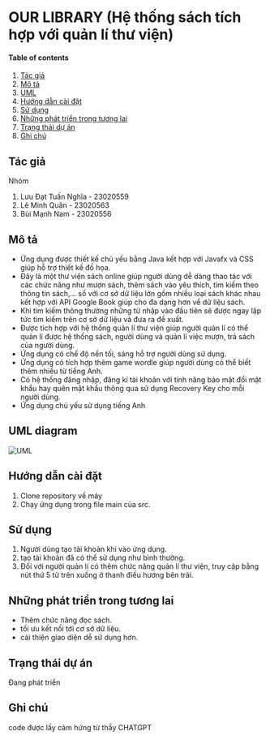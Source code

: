 # OUR LIBRARY (Hệ thống sách tích hợp với quản lí thư viện)
#### Table of contents
1. [Tác giả](#author)
2. [Mô tả](#description)
3. [UML](#uml)
4. [Hướng dẫn cài đặt](#install)
5. [Sử dụng](#usage)
6. [Những phát triển trong tương lai](#improvemnets)
7. [Trạng thái dự án](#status)
8. [Ghi chú](#note)
## Tác giả <a name="author"></a>
Nhóm 
1. Lưu Đạt Tuấn Nghĩa - 23020559
2. Lê Minh Quân - 23020563
3. Bùi Mạnh Nam - 23020556
## Mô tả <a name="description"></a>
- Ứng dụng được thiết kế chủ yếu bằng Java kết hợp với Javafx và CSS giúp hỗ trợ thiết kế đồ họa.
- Đây là một thư viện sách online giúp người dùng dễ dàng thao tác với các chức năng như mượn sách, thêm sách vào yêu thích, tìm kiếm theo thông tin sách,... số với cơ sở dữ liệu lớn gồm nhiều loại sách khác nhau kết hợp với API Google Book giúp cho đa dạng hơn về dữ liệu sách.
- Khi tìm kiếm thông thường những từ nhập vào đầu tiên sẽ được ngay lập tức tìm kiếm trên cơ sở dữ liệu và đưa ra đề xuất.
- Được tích hợp với hệ thống quản lí thư viện giúp người quản lí có thể quản lí được hệ thống sách, người dùng và quản lí việc mượn, trả sách của người dùng.
- Ứng dụng có chế độ nền tối, sáng hỗ trợ người dùng sử dụng.
- Ứng dụng có tích hợp thêm game wordle giúp người dùng có thể biết thêm nhiều từ tiếng Anh.
- Có hệ thống đăng nhập, đăng kí tài khoản với tính năng bảo mật đổi mật khẩu hay quên mật khẩu thông qua sử dụng Recovery Key cho mỗi người dùng.
- Ứng dụng chủ yếu sử dụng tiếng Anh
## UML diagram <a name="uml"></a>
![UML](https://i.imgur.com/eq2REkk.png)
## Hướng dẫn cài đặt <a name="install"></a>
1. Clone repository về máy
2. Chạy ứng dụng trong file main của src.
## Sử dụng <a name="usage"></a>
1. Người dùng tạo tài khoản khi vào ứng dụng.
2. tạo tài khoản đã có thể sử dụng như bình thường.
3. Đối với người quản lí có thêm chức năng quản lí thư viện, truy cập bằng nút thứ 5 từ trên xuống ở thanh điều hương bên trái.
## Những phát triển trong tương lai <a name="improvemnets"></a>
- Thêm chức năng đọc sách.
- tối ưu kết nối tới cơ sở dữ liệu.
- cải thiện giao diện dễ sử dụng hơn.
## Trạng thái dự án <a name="status"></a>
Đang phát triển
## Ghi chú <a name="note"></a>
code được lấy cảm hứng từ thầy CHATGPT
